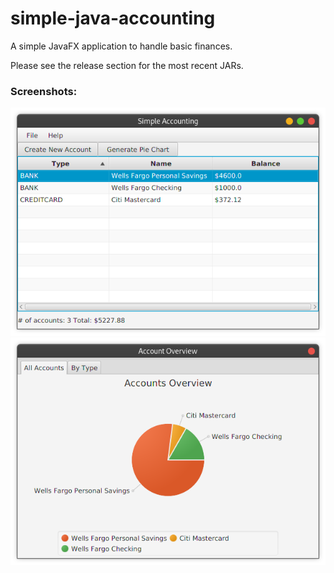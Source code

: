 # simple-java-accounting
A simple JavaFX application to handle basic finances.

Please see the release section for the most recent JARs.

### Screenshots:
![](screenshot1.png)
![](screenshot2.png)
